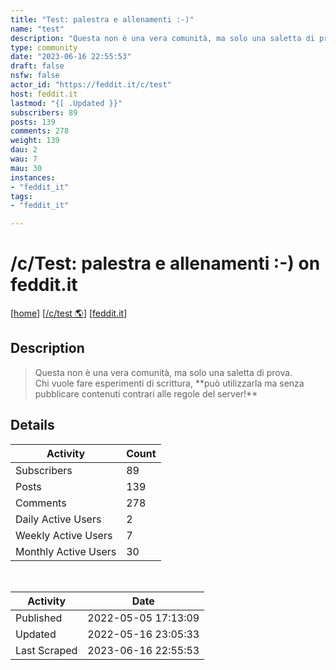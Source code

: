 ```yaml
---
title: "Test: palestra e allenamenti :-)" 
name: "test"
description: "Questa non è una vera comunità, ma solo una saletta di prova.Chi vuole fare esperimenti di scrittura, **può utilizzarla ma senza pubblicare contenuti contrari alle regole del server!**"
type: community
date: "2023-06-16 22:55:53"
draft: false
nsfw: false
actor_id: "https://feddit.it/c/test"
host: feddit.it
lastmod: "{[ .Updated }}"
subscribers: 89
posts: 139
comments: 278
weight: 139
dau: 2
wau: 7
mau: 30
instances:
- "feddit_it"
tags: 
- "feddit_it"

---
```


# /c/Test: palestra e allenamenti :-) on feddit.it

[[home](/)]
[[/c/test 🌎](https://feddit.it/c/test)]
[[feddit.it](/instances/feddit_it)]


## Description 

<blockquote class="description">
Questa non è una vera comunità, ma solo una saletta di prova.<br>Chi vuole fare esperimenti di scrittura, **può utilizzarla ma senza pubblicare contenuti contrari alle regole del server!**
</blockquote>


## Details

| Activity | Count  |
|----------------------|---|
| Subscribers          | 89 |
| Posts                | 139  |
| Comments             | 278  |
| Daily Active Users   | 2  |
| Weekly Active Users  | 7  |
| Monthly Active Users | 30  |

<br>

| Activity | Date |
|----------------------|---|
| Published            | 2022-05-05 17:13:09 |
| Updated              | 2022-05-16 23:05:33 |
| Last Scraped         | 2023-06-16 22:55:53 |
